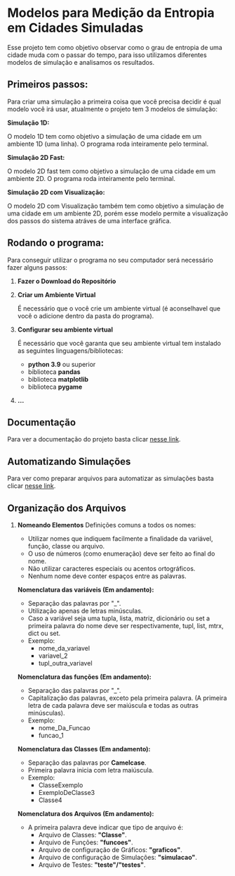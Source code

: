 # Modelos para Medição da Entropia em Cidades Simuladas
Esse projeto tem como objetivo observar como o grau de entropia de uma cidade muda com o passar do tempo, para isso utilizamos diferentes modelos de simulação e analisamos os resultados.

## **Primeiros passos:**

Para criar uma simulação a primeira coisa que você precisa decidir é qual modelo você irá usar, atualmente o projeto tem 3 modelos de simulação:

**Simulação 1D:**

O modelo 1D tem como objetivo a simulação de uma cidade em um ambiente 1D (uma linha). O programa roda inteiramente pelo terminal.

**Simulação 2D Fast:**

O modelo 2D fast tem como objetivo a simulação de uma cidade em um ambiente 2D. O programa roda inteiramente pelo terminal.

**Simulação 2D com Visualização:**

O modelo 2D com Visualização também tem como objetivo a simulação de uma cidade em um ambiente 2D, porém esse modelo permite a visualização dos passos do sistema atráves de uma interface gráfica.

## **Rodando o programa:**
Para conseguir utilizar o programa no seu computador será necessário fazer alguns passos:

1. **Fazer o Download do Repositório**

2. **Criar um Ambiente Virtual**

    É necessário que o você crie um ambiente virtual (é aconselhavel que você o adicione dentro da pasta do programa).

3. **Configurar seu ambiente virtual**

    É necessário que você garanta que seu ambiente virtual tem instalado as seguintes linguagens/bibliotecas:
    - **python 3.9** ou superior
    - biblioteca **pandas**
    - biblioteca **matplotlib**
    - biblioteca **pygame**

4. **...**

## **Documentação**
Para ver a documentação do projeto basta clicar [nesse link](Documentation.md).

## **Automatizando Simulações**
Para ver como preparar arquivos para automatizar as simulações basta clicar [nesse link](DescricaoArquivoInput.md).
## **Organização dos Arquivos**

1. **Nomeando Elementos**
    Definições comuns a todos os nomes:
    * Utilizar nomes que indiquem facilmente a finalidade da variável, função, classe ou arquivo.
    * O uso de números (como enumeração) deve ser feito ao final do nome.
    * Não utilizar caracteres especiais ou acentos ortográficos.
    * Nenhum nome deve conter espaços entre as palavras.

    **Nomenclatura das variáveis (Em andamento):**
    - Separação das palavras por "_".
    - Utilização apenas de letras minúsculas.
    - Caso a variável seja uma tupla, lista, matriz, dicionário ou set a primeira palavra do nome deve ser respectivamente, tupl, list, mtrx, dict ou set.
    - Exemplo:
        - nome_da_variavel
        - variavel_2
        - tupl_outra_variavel

    **Nomenclatura das funções (Em andamento):**
    - Separação das palavras por "_".
    - Capitalização das palavras, exceto pela primeira palavra. (A primeira letra de cada palavra deve ser maiúscula e todas as outras minúsculas).
    - Exemplo:
        - nome_Da_Funcao
        - funcao_1

    **Nomenclatura das Classes (Em andamento):**
    - Separação das palavras por **Camelcase**.
    - Primeira palavra inicia com letra maiúscula.
    - Exemplo:
        - ClasseExemplo
        - ExemploDeClasse3
        - Classe4

    **Nomenclatura dos Arquivos (Em andamento):**
    - A primeira palavra deve indicar que tipo de arquivo é:
        - Arquivo de Classes: **"Classe"**.
        - Arquivo de Funções: **"funcoes"**.
        - Arquivo de configuração de Gráficos: **"graficos"**.
        - Arquivo de configuração de Simulações: **"simulacao"**.
        - Arquivo de Testes: **"teste"/"testes"**.
        
        